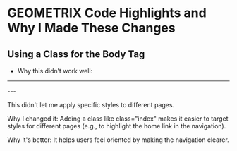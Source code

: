 
# GEOMETRIX Code Highlights and Why I Made These Changes

## Using a Class for the Body Tag



<body class="index">


- Why this didn’t work well:
---
<body>
---
  
This didn't let me apply specific styles to different pages.

Why I changed it:
Adding a class like class="index" makes it easier to target styles for different pages (e.g., to highlight the home link in the navigation).

Why it's better:
It helps users feel oriented by making the navigation clearer.
